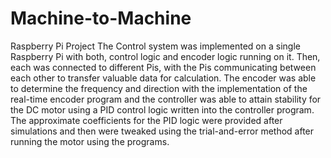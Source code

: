 # Machine-to-Machine
Raspberry Pi Project
The Control system was implemented on a single Raspberry Pi with both, control logic and encoder logic running on it. 
Then, each was connected to different Pis, with the Pis communicating between each other to transfer valuable data for calculation. 
The encoder was able to determine the frequency and direction with the implementation of the real-time encoder program and the controller was able to attain stability for the DC motor using a PID control logic written into the controller program. 
The approximate coefficients for the PID logic were provided after simulations and then were tweaked using the trial-and-error method after running the motor using the programs.
